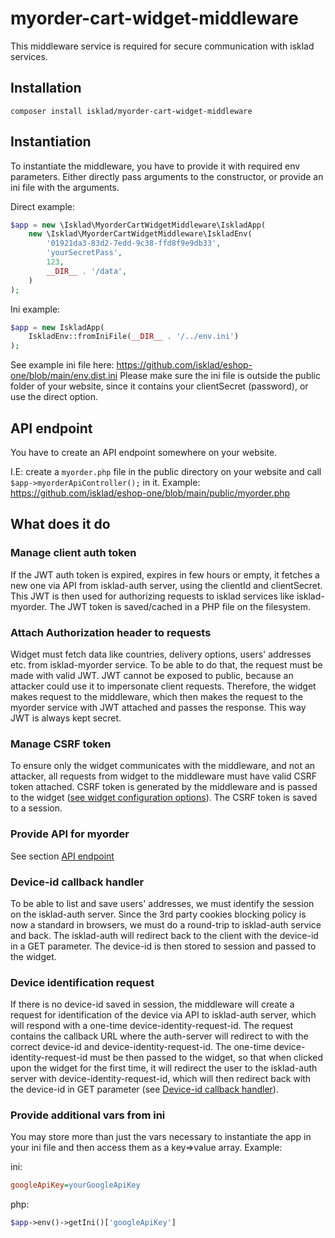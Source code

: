 # myorder-cart-widget-middleware
This middleware service is required for secure communication with isklad services.

## Installation
```shell
composer install isklad/myorder-cart-widget-middleware
```

## Instantiation
To instantiate the middleware, you have to provide it with required env parameters.
Either directly pass arguments to the constructor, or provide an ini file with the arguments.

Direct example: 
```php
$app = new \Isklad\MyorderCartWidgetMiddleware\IskladApp(
    new \Isklad\MyorderCartWidgetMiddleware\IskladEnv(
        '01921da3-83d2-7edd-9c38-ffd8f9e9db33',
        'yourSecretPass',
        123,
        __DIR__ . '/data',
    )
);
```

Ini example: 
```php
$app = new IskladApp(
    IskladEnv::fromIniFile(__DIR__ . '/../env.ini')
);
```
See example ini file here: https://github.com/isklad/eshop-one/blob/main/env.dist.ini
Please make sure the ini file is outside the public folder of your website, since it contains your clientSecret (password), or use the direct option.

## API endpoint
You have to create an API endpoint somewhere on your website.

I.E: create a `myorder.php` file in the public directory on your website and call `$app->myorderApiController();` in it.
Example: https://github.com/isklad/eshop-one/blob/main/public/myorder.php

## What does it do
### Manage client auth token
If the JWT auth token is expired, expires in few hours or empty, it fetches a new one via API from isklad-auth server, using the clientId and clientSecret.
This JWT is then used for authorizing requests to isklad services like isklad-myorder.
The JWT token is saved/cached in a PHP file on the filesystem.

### Attach Authorization header to requests
Widget must fetch data like countries, delivery options, users' addresses etc. from isklad-myorder service. 
To be able to do that, the request must be made with valid JWT.
JWT cannot be exposed to public, because an attacker could use it to impersonate client requests.
Therefore, the widget makes request to the middleware, which then makes the request to the myorder service with JWT attached and passes the response. 
This way JWT is always kept secret.

### Manage CSRF token
To ensure only the widget communicates with the middleware, and not an attacker, all requests from widget to the middleware must have valid CSRF token attached.
CSRF token is generated by the middleware and is passed to the widget ([see widget configuration options](https://github.com/isklad/eshop-one?tab=readme-ov-file#configuration-options)).
The CSRF token is saved to a session.

### Provide API for myorder
See section [API endpoint](#api-endpoint)

### Device-id callback handler
To be able to list and save users' addresses, we must identify the session on the isklad-auth server.
Since the 3rd party cookies blocking policy is now a standard in browsers, we must do a round-trip to isklad-auth service and back.
The isklad-auth will redirect back to the client with the device-id in a GET parameter.
The device-id is then stored to session and passed to the widget. 

### Device identification request
If there is no device-id saved in session, the middleware will create a request for identification of the device via API to isklad-auth server, which will respond with a one-time device-identity-request-id.
The request contains the callback URL where the auth-server will redirect to with the correct device-id and device-identity-request-id.
The one-time device-identity-request-id must be then passed to the widget, so that when clicked upon the widget for the first time,
it will redirect the user to the isklad-auth server with device-identity-request-id, which will then redirect back with the device-id in GET parameter (see [Device-id callback handler](#device-id-callback-handler)).

### Provide additional vars from ini
You may store more than just the vars necessary to instantiate the app in your ini file and then access them as a key=>value array.
Example:

ini: 
```ini
googleApiKey=yourGoogleApiKey
```
php:
```php
$app->env()->getIni()['googleApiKey']
```

